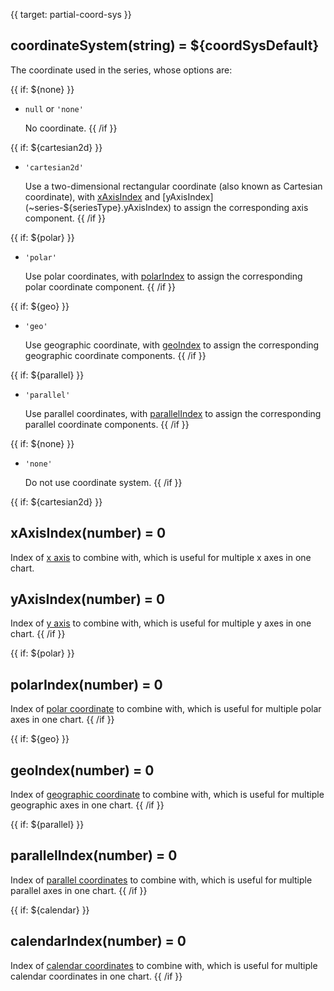 
{{ target: partial-coord-sys }}

## coordinateSystem(string) = ${coordSysDefault}

The coordinate used in the series, whose options are:

{{ if: ${none} }}
+ `null` or `'none'`

    No coordinate.
{{ /if }}

{{ if: ${cartesian2d} }}
+ `'cartesian2d'`

    Use a two-dimensional rectangular coordinate (also known as Cartesian coordinate), with [xAxisIndex](~series-${seriesType}.xAxisIndex) and [yAxisIndex](~series-${seriesType}.yAxisIndex) to assign the corresponding axis component.
{{ /if }}

{{ if: ${polar} }}
+ `'polar'`

    Use polar coordinates, with [polarIndex](~series-${seriesType}.polarIndex) to assign the corresponding polar coordinate component.
{{ /if }}

{{ if: ${geo} }}
+ `'geo'`

    Use geographic coordinate, with [geoIndex](~series-${seriesType}.geoIndex) to assign the corresponding geographic coordinate components.
{{ /if }}

{{ if: ${parallel} }}
+ `'parallel'`

    Use parallel coordinates, with [parallelIndex](~series-${seriesType}.parallelIndex) to assign the corresponding parallel coordinate components.
{{ /if }}

{{ if: ${none} }}
+ `'none'`

    Do not use coordinate system.
{{ /if }}

{{ if: ${cartesian2d} }}
## xAxisIndex(number) = 0

Index of [x axis](~xAxis) to combine with, which is  useful for multiple x axes in one chart.

## yAxisIndex(number) = 0

Index of [y axis](~yAxis) to combine with, which is  useful for multiple y axes in one chart.
{{ /if }}

{{ if: ${polar} }}
## polarIndex(number) = 0

Index of [polar coordinate](~polar) to combine with, which is useful for multiple polar axes in one chart.
{{ /if }}

{{ if: ${geo} }}
## geoIndex(number) = 0

Index of [geographic coordinate](~geo) to combine with, which is useful for multiple geographic axes in one chart.
{{ /if }}

{{ if: ${parallel} }}
## parallelIndex(number) = 0

Index of [parallel coordinates](~parallel) to combine with, which is useful for multiple parallel axes in one chart.
{{ /if }}

{{ if: ${calendar} }}
## calendarIndex(number) = 0

Index of [calendar coordinates](~calendar) to combine with, which is useful for multiple calendar coordinates in one chart.
{{ /if }}

